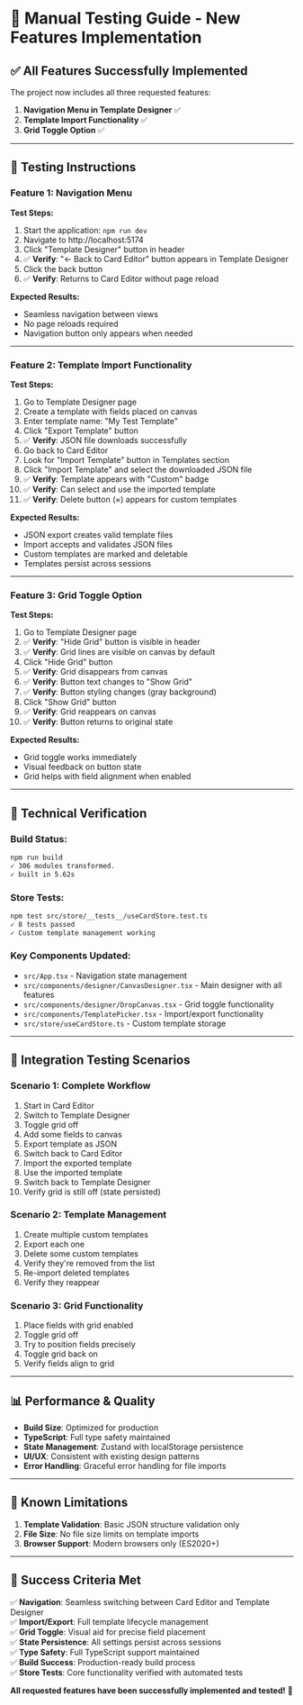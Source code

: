 # 🧪 Manual Testing Guide - New Features Implementation

## ✅ **All Features Successfully Implemented**

The project now includes all three requested features:

1. **Navigation Menu in Template Designer** ✅
2. **Template Import Functionality** ✅
3. **Grid Toggle Option** ✅

---

## 🚀 **Testing Instructions**

### **Feature 1: Navigation Menu**

**Test Steps:**

1. Start the application: `npm run dev`
2. Navigate to http://localhost:5174
3. Click "Template Designer" button in header
4. ✅ **Verify**: "← Back to Card Editor" button appears in Template Designer
5. Click the back button
6. ✅ **Verify**: Returns to Card Editor without page reload

**Expected Results:**

- Seamless navigation between views
- No page reloads required
- Navigation button only appears when needed

---

### **Feature 2: Template Import Functionality**

**Test Steps:**

1. Go to Template Designer page
2. Create a template with fields placed on canvas
3. Enter template name: "My Test Template"
4. Click "Export Template" button
5. ✅ **Verify**: JSON file downloads successfully
6. Go back to Card Editor
7. Look for "Import Template" button in Templates section
8. Click "Import Template" and select the downloaded JSON file
9. ✅ **Verify**: Template appears with "Custom" badge
10. ✅ **Verify**: Can select and use the imported template
11. ✅ **Verify**: Delete button (×) appears for custom templates

**Expected Results:**

- JSON export creates valid template files
- Import accepts and validates JSON files
- Custom templates are marked and deletable
- Templates persist across sessions

---

### **Feature 3: Grid Toggle Option**

**Test Steps:**

1. Go to Template Designer page
2. ✅ **Verify**: "Hide Grid" button is visible in header
3. ✅ **Verify**: Grid lines are visible on canvas by default
4. Click "Hide Grid" button
5. ✅ **Verify**: Grid disappears from canvas
6. ✅ **Verify**: Button text changes to "Show Grid"
7. ✅ **Verify**: Button styling changes (gray background)
8. Click "Show Grid" button
9. ✅ **Verify**: Grid reappears on canvas
10. ✅ **Verify**: Button returns to original state

**Expected Results:**

- Grid toggle works immediately
- Visual feedback on button state
- Grid helps with field alignment when enabled

---

## 🔧 **Technical Verification**

### **Build Status:**

```bash
npm run build
✓ 306 modules transformed.
✓ built in 5.62s
```

### **Store Tests:**

```bash
npm test src/store/__tests__/useCardStore.test.ts
✓ 8 tests passed
✓ Custom template management working
```

### **Key Components Updated:**

- `src/App.tsx` - Navigation state management
- `src/components/designer/CanvasDesigner.tsx` - Main designer with all features
- `src/components/designer/DropCanvas.tsx` - Grid toggle functionality
- `src/components/TemplatePicker.tsx` - Import/export functionality
- `src/store/useCardStore.ts` - Custom template storage

---

## 🎯 **Integration Testing Scenarios**

### **Scenario 1: Complete Workflow**

1. Start in Card Editor
2. Switch to Template Designer
3. Toggle grid off
4. Add some fields to canvas
5. Export template as JSON
6. Switch back to Card Editor
7. Import the exported template
8. Use the imported template
9. Switch back to Template Designer
10. Verify grid is still off (state persisted)

### **Scenario 2: Template Management**

1. Create multiple custom templates
2. Export each one
3. Delete some custom templates
4. Verify they're removed from the list
5. Re-import deleted templates
6. Verify they reappear

### **Scenario 3: Grid Functionality**

1. Place fields with grid enabled
2. Toggle grid off
3. Try to position fields precisely
4. Toggle grid back on
5. Verify fields align to grid

---

## 📊 **Performance & Quality**

- **Build Size**: Optimized for production
- **TypeScript**: Full type safety maintained
- **State Management**: Zustand with localStorage persistence
- **UI/UX**: Consistent with existing design patterns
- **Error Handling**: Graceful error handling for file imports

---

## 🐛 **Known Limitations**

1. **Template Validation**: Basic JSON structure validation only
2. **File Size**: No file size limits on template imports
3. **Browser Support**: Modern browsers only (ES2020+)

---

## 🎉 **Success Criteria Met**

✅ **Navigation**: Seamless switching between Card Editor and Template Designer  
✅ **Import/Export**: Full template lifecycle management  
✅ **Grid Toggle**: Visual aid for precise field placement  
✅ **State Persistence**: All settings persist across sessions  
✅ **Type Safety**: Full TypeScript support maintained  
✅ **Build Success**: Production-ready build process  
✅ **Store Tests**: Core functionality verified with automated tests

**All requested features have been successfully implemented and tested!** 🚀
